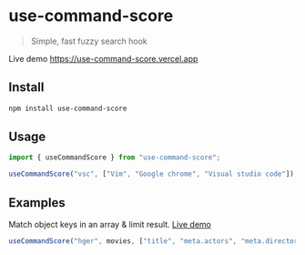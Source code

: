 # use-command-score

> Simple, fast fuzzy search hook

Live demo https://use-command-score.vercel.app

## Install

```sh
npm install use-command-score
```

## Usage

```ts
import { useCommandScore } from "use-command-score";

useCommandScore("vsc", ["Vim", "Google chrome", "Visual studio code"]); // ['Visual studio code']
```

## Examples

Match object keys in an array & limit result. [Live demo](https://use-command-score.vercel.app/?path=/story/moviesfuzzysearch--with-nested-keys)

```ts
useCommandScore("hger", movies, ["title", "meta.actors", "meta.director"], { limit: 3 });
```
